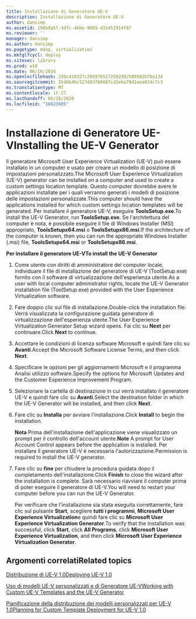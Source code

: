 ```yaml
---
title: Installazione di Generatore UE-V
description: Installazione di Generatore UE-V
author: dansimp
ms.assetid: 198b9a5f-3dfc-46be-9005-d33451914f87
ms.reviewer: ''
manager: dansimp
ms.author: dansimp
ms.pagetype: mdop, virtualization
ms.mktglfcycl: deploy
ms.sitesec: library
ms.prod: w10
ms.date: 06/16/2016
ms.openlocfilehash: 230c41032fc2959765172582d92509502b70a134
ms.sourcegitcommit: 354664bc527d93f80687cd2eba70d1eea024c7c3
ms.translationtype: MT
ms.contentlocale: it-IT
ms.lasthandoff: 06/26/2020
ms.locfileid: "10823605"
---
```

# <span data-ttu-id="22602-103">Installazione di Generatore UE-V</span><span class="sxs-lookup"><span data-stu-id="22602-103">Installing the UE-V Generator</span></span>


<span data-ttu-id="22602-104">Il generatore Microsoft User Experience Virtualization (UE-V) può essere installato in un computer e usato per creare un modello di posizione di impostazioni personalizzato.</span><span class="sxs-lookup"><span data-stu-id="22602-104">The Microsoft User Experience Virtualization (UE-V) generator can be installed on a computer and used to create a custom settings location template.</span></span> <span data-ttu-id="22602-105">Questo computer dovrebbe avere le applicazioni installate per i quali verranno generati i modelli di posizione delle impostazioni personalizzate.</span><span class="sxs-lookup"><span data-stu-id="22602-105">This computer should have the applications installed for which custom settings location templates will be generated.</span></span> <span data-ttu-id="22602-106">Per installare il generatore UE-V, eseguire **ToolsSetup.exe**.</span><span class="sxs-lookup"><span data-stu-id="22602-106">To install the UE-V Generator, run **ToolsSetup.exe**.</span></span> <span data-ttu-id="22602-107">Se l'architettura del computer è nota, è possibile eseguire il file di Windows Installer (MSI) appropriato, **ToolsSetupx64.msi** o **ToolsSetupx86.msi**.</span><span class="sxs-lookup"><span data-stu-id="22602-107">If the architecture of the computer is known, then you can run the appropriate Windows Installer (.msi) file, **ToolsSetupx64.msi** or **ToolsSetupx86.msi**.</span></span>

**<span data-ttu-id="22602-108">Per installare il generatore UE-V</span><span class="sxs-lookup"><span data-stu-id="22602-108">To install the UE-V Generator</span></span>**

1.  <span data-ttu-id="22602-109">Come utente con diritti di amministratore del computer locale, individuare il file di installazione del generatore di UE-V (ToolSetup.exe) fornito con il software di virtualizzazione dell'esperienza utente.</span><span class="sxs-lookup"><span data-stu-id="22602-109">As a user with local computer administrator rights, locate the UE-V Generator installation file (ToolSetup.exe) provided with the User Experience Virtualization software.</span></span>

2.  <span data-ttu-id="22602-110">Fare doppio clic sul file di installazione.</span><span class="sxs-lookup"><span data-stu-id="22602-110">Double-click the installation file.</span></span> <span data-ttu-id="22602-111">Verrà visualizzata la configurazione guidata generatore di virtualizzazione dell'esperienza utente.</span><span class="sxs-lookup"><span data-stu-id="22602-111">The User Experience Virtualization Generator Setup wizard opens.</span></span> <span data-ttu-id="22602-112">Fai clic su **Next** per continuare.</span><span class="sxs-lookup"><span data-stu-id="22602-112">Click **Next** to continue.</span></span>

3.  <span data-ttu-id="22602-113">Accettare le condizioni di licenza software Microsoft e quindi fare clic su **Avanti**.</span><span class="sxs-lookup"><span data-stu-id="22602-113">Accept the Microsoft Software License Terms, and then click **Next**.</span></span>

4.  <span data-ttu-id="22602-114">Specificare le opzioni per gli aggiornamenti Microsoft e il programma Analisi utilizzo software.</span><span class="sxs-lookup"><span data-stu-id="22602-114">Specify the options for Microsoft Updates and the Customer Experience Improvement Program.</span></span>

5.  <span data-ttu-id="22602-115">Selezionare la cartella di destinazione in cui verrà installato il generatore UE-V e quindi fare clic su **Avanti**.</span><span class="sxs-lookup"><span data-stu-id="22602-115">Select the destination folder in which the UE-V Generator will be installed, and then click **Next**.</span></span>

6.  <span data-ttu-id="22602-116">Fare clic su **Installa** per avviare l'installazione.</span><span class="sxs-lookup"><span data-stu-id="22602-116">Click **Install** to begin the installation.</span></span>

    <span data-ttu-id="22602-117">**Nota**  Prima dell'installazione dell'applicazione viene visualizzato un prompt per il controllo dell'account utente.</span><span class="sxs-lookup"><span data-stu-id="22602-117">**Note** A prompt for User Account Control appears before the application is installed.</span></span> <span data-ttu-id="22602-118">Per installare il generatore UE-V è necessaria l'autorizzazione.</span><span class="sxs-lookup"><span data-stu-id="22602-118">Permission is required to install the UE-V generator.</span></span>

     

7.  <span data-ttu-id="22602-119">Fare clic su **fine** per chiudere la procedura guidata dopo il completamento dell'installazione.</span><span class="sxs-lookup"><span data-stu-id="22602-119">Click **Finish** to close the wizard after the installation is complete.</span></span> <span data-ttu-id="22602-120">Sarà necessario riavviare il computer prima di poter eseguire il generatore di UE-V.</span><span class="sxs-lookup"><span data-stu-id="22602-120">You will need to restart your computer before you can run the UE-V Generator.</span></span>

    <span data-ttu-id="22602-121">Per verificare che l'installazione sia stata eseguita correttamente, fare clic sul pulsante **Start**, scegliere **tutti i programmi**, **Microsoft User Experience Virtualization**e quindi fare clic su **Microsoft User Experience Virtualization Generator**.</span><span class="sxs-lookup"><span data-stu-id="22602-121">To verify that the installation was successful, click **Start**, click **All Programs**, click **Microsoft User Experience Virtualization**, and then click **Microsoft User Experience Virtualization Generator**.</span></span>

## <span data-ttu-id="22602-122">Argomenti correlati</span><span class="sxs-lookup"><span data-stu-id="22602-122">Related topics</span></span>


[<span data-ttu-id="22602-123">Distribuzione di UE-V 1.0</span><span class="sxs-lookup"><span data-stu-id="22602-123">Deploying UE-V 1.0</span></span>](deploying-ue-v-10.md)

[<span data-ttu-id="22602-124">Uso di modelli UE-V personalizzati e di Generatore UE-V</span><span class="sxs-lookup"><span data-stu-id="22602-124">Working with Custom UE-V Templates and the UE-V Generator</span></span>](working-with-custom-ue-v-templates-and-the-ue-v-generator.md)

[<span data-ttu-id="22602-125">Pianificazione della distribuzione dei modelli personalizzati per UE-V 1.0</span><span class="sxs-lookup"><span data-stu-id="22602-125">Planning for Custom Template Deployment for UE-V 1.0</span></span>](planning-for-custom-template-deployment-for-ue-v-10.md)

 

 





